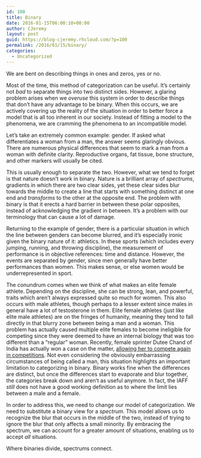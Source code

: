 ```yaml
---
id: 100
title: Binary
date: 2016-01-15T06:00:10+00:00
author: CJeremy
layout: post
guid: https://blog-cjeremy.rhcloud.com/?p=100
permalink: /2016/01/15/binary/
categories:
  - Uncategorized
---
```

We are bent on describing things in ones and zeros, yes or no.

Most of the time, this method of categorization can be useful. It&#8217;s certainly not _bad_ to separate things into two distinct sides. However, a glaring problem arises when we _overuse_ this system in order to describe things that don&#8217;t have any advantage to be binary. When this occurs, we are actively covering up the reality of the situation in order to better force a model that is all too inherent in our society. Instead of fitting a model to the phenomena, we are cramming the phenomena to an incompatible model.

Let&#8217;s take an extremely common example: gender. If asked what differentiates a woman from a man, the answer seems glaringly obvious. There are numerous physical differences that seem to mark a man from a woman with definite clarity. Reproductive organs, fat tissue, bone structure, and other markers will usually be cited.

This is usually enough to separate the two. However, what we tend to forget is that nature doesn&#8217;t work in binary. Nature is a brilliant array of _spectrums_, gradients in which there are two clear sides, yet these clear sides blur towards the middle to create a line that starts with something distinct at one end and _transforms_ to the other at the opposite end. The problem with binary is that it erects a hard barrier in between these polar opposites, instead of acknowledging the gradient in between. It&#8217;s a problem with our terminology that can cause a lot of damage.

Returning to the example of gender, there is a particular situation in which the line between genders can become blurred, and it&#8217;s especially ironic given the binary nature of it: athletics. In these sports (which includes every jumping, running, and throwing discipline), the measurement of performance is in objective references: time and distance. However, the events are separated by gender, since men generally have better performances than women. This makes sense, or else women would be underrepresented in sport.

The conundrum comes when we think of what makes an elite female athlete. Depending on the discipline, she can be strong, lean, and powerful, traits which aren&#8217;t always expressed quite so much for women. This also occurs with male athletes, though perhaps to a lesser extent since males in general have a lot of testosterone in them. Elite female athletes (just like elite male athletes) are on the fringes of humanity, meaning they tend to fall directly in that blurry zone between being a man and a woman. This problem has actually caused multiple elite females to become ineligible for competing since they were deemed to have an internal biology that was too different than a &#8220;regular&#8221; woman. Recently, female sprinter Dutee Chand of India has actually won a case on the matter, [allowing her to compete again in competitions](www.bbc.com/sport/athletics/29446276). Not even considering the obviously embarrassing circumstances of being called a man, this situation highlights an important limitation to categorizing in binary. Binary works fine when the differences are distinct, but once the differences start to evaporate and blur together, the categories break down and aren&#8217;t as useful anymore. In fact, the IAFF _still_ does not have a good working definition as to where the limit lies between a male and a female.

In order to address this, we need to change our model of categorization. We need to substitute a binary view for a _spectrum_. This model allows us to recognize the blur that occurs in the middle of the two, instead of trying to ignore the blur that only affects a small minority. By embracing the spectrum, we can account for a greater amount of situations, enabling us to accept _all_ situations.

Where binaries divide, spectrums connect.